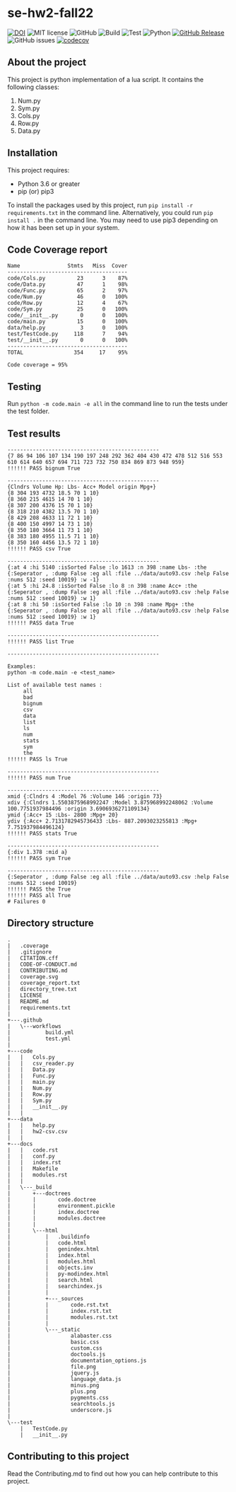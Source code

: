 # se-hw2-fall22

[![DOI](https://zenodo.org/badge/DOI/10.5281/zenodo.7113804.svg)](https://doi.org/10.5281/zenodo.7113804)
![MIT license](https://img.shields.io/badge/License-MIT-green.svg)
![GitHub](https://img.shields.io/badge/Language-Python-blue.svg)
![Build](https://github.com/ekanshsinghal/se-hw2-fall22/actions/workflows/build.yml/badge.svg)
![Test](https://github.com/ekanshsinghal/se-hw2-fall22/actions/workflows/test.yml/badge.svg)
![Python](https://img.shields.io/badge/python-v3.8+-yellow.svg)
[![GitHub Release](https://img.shields.io/github/release/ekanshsinghal/se-hw2-fall22)](https://github.com/ekanshsinghal/se-hw2-fall22/releases/)
![GitHub issues](https://img.shields.io/github/issues/ekanshsinghal/se-hw2-fall22)
[![codecov](https://codecov.io/gh/ekanshsinghal/se-hw2-fall22/branch/main/graph/badge.svg?token=9awZ8cDbJ7)](https://codecov.io/gh/ekanshsinghal/se-hw2-fall22)


## About the project

This project is python implementation of a lua script. It contains the following classes:
1. Num.py
2. Sym.py
3. Cols.py
4. Row.py
5. Data.py

## Installation
This project requires:
 - Python 3.6 or greater
 - pip (or) pip3
 
 To install the packages used by this project, run ```pip install -r requirements.txt``` in the command line. Alternatively, you could run ```pip install .``` in the command line. You may need to use pip3 depending on how it has been set up in your system.
 
## Code Coverage report

```
Name               Stmts   Miss  Cover
--------------------------------------
code/Cols.py          23      3    87%
code/Data.py          47      1    98%
code/Func.py          65      2    97%
code/Num.py           46      0   100%
code/Row.py           12      4    67%
code/Sym.py           25      0   100%
code/__init__.py       0      0   100%
code/main.py          15      0   100%
data/help.py           3      0   100%
test/TestCode.py     118      7    94%
test/__init__.py       0      0   100%
--------------------------------------
TOTAL                354     17    95%

Code coverage = 95%
```

## Testing
Run ```python -m code.main -e all``` in the command line to run the tests under the test folder.

## Test results
```
------------------------------------------------
{7 86 94 106 107 134 190 197 248 292 362 404 430 472 478 512 516 553 610 614 640 657 694 711 723 732 750 834 869 873 948 959}
!!!!!! PASS bignum True

------------------------------------------------
{Clndrs Volume Hp: Lbs- Acc+ Model origin Mpg+}
{8 304 193 4732 18.5 70 1 10}
{8 360 215 4615 14 70 1 10}
{8 307 200 4376 15 70 1 10}
{8 318 210 4382 13.5 70 1 10}
{8 429 208 4633 11 72 1 10}
{8 400 150 4997 14 73 1 10}
{8 350 180 3664 11 73 1 10}
{8 383 180 4955 11.5 71 1 10}
{8 350 160 4456 13.5 72 1 10}
!!!!!! PASS csv True

------------------------------------------------
{:at 4 :hi 5140 :isSorted False :lo 1613 :n 398 :name Lbs- :the {:Seperator , :dump False :eg all :file ../data/auto93.csv :help False :nums 512 :seed 10019} :w -1}
{:at 5 :hi 24.8 :isSorted False :lo 8 :n 398 :name Acc+ :the {:Seperator , :dump False :eg all :file ../data/auto93.csv :help False :nums 512 :seed 10019} :w 1}
{:at 8 :hi 50 :isSorted False :lo 10 :n 398 :name Mpg+ :the {:Seperator , :dump False :eg all :file ../data/auto93.csv :help False :nums 512 :seed 10019} :w 1}
!!!!!! PASS data True

------------------------------------------------
!!!!!! PASS list True

------------------------------------------------

Examples: 
python -m code.main -e <test_name>

List of available test names : 
	 all
	 bad
	 bignum
	 csv
	 data
	 list
	 ls
	 num
	 stats
	 sym
	 the
!!!!!! PASS ls True

------------------------------------------------
!!!!!! PASS num True

------------------------------------------------
xmid {:Clndrs 4 :Model 76 :Volume 146 :origin 73}
xdiv {:Clndrs 1.5503875968992247 :Model 3.875968992248062 :Volume 100.7751937984496 :origin 3.6906936271109134}
ymid {:Acc+ 15 :Lbs- 2800 :Mpg+ 20}
ydiv {:Acc+ 2.7131782945736433 :Lbs- 887.2093023255813 :Mpg+ 7.751937984496124}
!!!!!! PASS stats True

------------------------------------------------
{:div 1.378 :mid a}
!!!!!! PASS sym True

------------------------------------------------
{:Seperator , :dump False :eg all :file ../data/auto93.csv :help False :nums 512 :seed 10019}
!!!!!! PASS the True
!!!!!! PASS all True
# Failures 0
```
 
## Directory structure
    .
    |   .coverage
    |   .gitignore
    |   CITATION.cff
    |   CODE-OF-CONDUCT.md
    |   CONTRIBUTING.md
    |   coverage.svg
    |   coverage_report.txt
    |   directory_tree.txt
    |   LICENSE
    |   README.md
    |   requirements.txt
    |   
    +---.github
    |   \---workflows
    |           build.yml
    |           test.yml
    |           
    +---code
    |   |   Cols.py
    |   |   csv_reader.py
    |   |   Data.py
    |   |   Func.py
    |   |   main.py
    |   |   Num.py
    |   |   Row.py
    |   |   Sym.py
    |   |   __init__.py
    |   |
    +---data
    |   |   help.py
    |   |   hw2-csv.csv
    |   |         
    +---docs
    |   |   code.rst
    |   |   conf.py
    |   |   index.rst
    |   |   Makefile
    |   |   modules.rst
    |   |   
    |   \---_build
    |       +---doctrees
    |       |       code.doctree
    |       |       environment.pickle
    |       |       index.doctree
    |       |       modules.doctree
    |       |       
    |       \---html
    |           |   .buildinfo
    |           |   code.html
    |           |   genindex.html
    |           |   index.html
    |           |   modules.html
    |           |   objects.inv
    |           |   py-modindex.html
    |           |   search.html
    |           |   searchindex.js
    |           |   
    |           +---_sources
    |           |       code.rst.txt
    |           |       index.rst.txt
    |           |       modules.rst.txt
    |           |       
    |           \---_static
    |                   alabaster.css
    |                   basic.css
    |                   custom.css
    |                   doctools.js
    |                   documentation_options.js
    |                   file.png
    |                   jquery.js
    |                   language_data.js
    |                   minus.png
    |                   plus.png
    |                   pygments.css
    |                   searchtools.js
    |                   underscore.js
    |                   
    \---test
        |   TestCode.py
        |   __init__.py


## Contributing to this project
Read the Contributing.md to find out how you can help contribute to this project.




